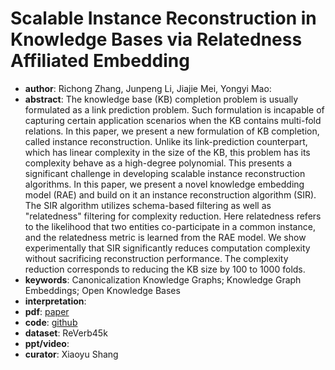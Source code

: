 # Scalable Instance Reconstruction in Knowledge Bases via Relatedness Affiliated Embedding 
- **author**: Richong Zhang, Junpeng Li, Jiajie Mei, Yongyi Mao:  
- **abstract**: The knowledge base (KB) completion problem is usually formulated as a link prediction problem. Such formulation is incapable of capturing certain application scenarios when the KB contains multi-fold relations. In this paper, we present a new formulation of KB completion, called instance reconstruction. Unlike its link-prediction counterpart, which has linear complexity in the size of the KB, this problem has its complexity behave as a high-degree polynomial. This presents a significant challenge in developing scalable instance reconstruction algorithms. In this paper, we present a novel knowledge embedding model (RAE) and build on it an instance reconstruction algorithm (SIR). The SIR algorithm utilizes schema-based filtering as well as "relatedness" filtering for complexity reduction. Here relatedness refers to the likelihood that two entities co-participate in a common instance, and the relatedness metric is learned from the RAE model. We show experimentally that SIR significantly reduces computation complexity without sacrificing reconstruction performance. The complexity reduction corresponds to reducing the KB size by 100 to 1000 folds.
- **keywords**: Canonicalization Knowledge Graphs; Knowledge Graph Embeddings; Open Knowledge Bases 
- **interpretation**: 
- **pdf**: [paper](https://arxiv.org/pdf/1902.00172v1.pdf)
- **code**: [github](https://github.com/malllabiisc/cesi)
- **dataset**: ReVerb45k
- **ppt/video**:
- **curator**: Xiaoyu Shang 
